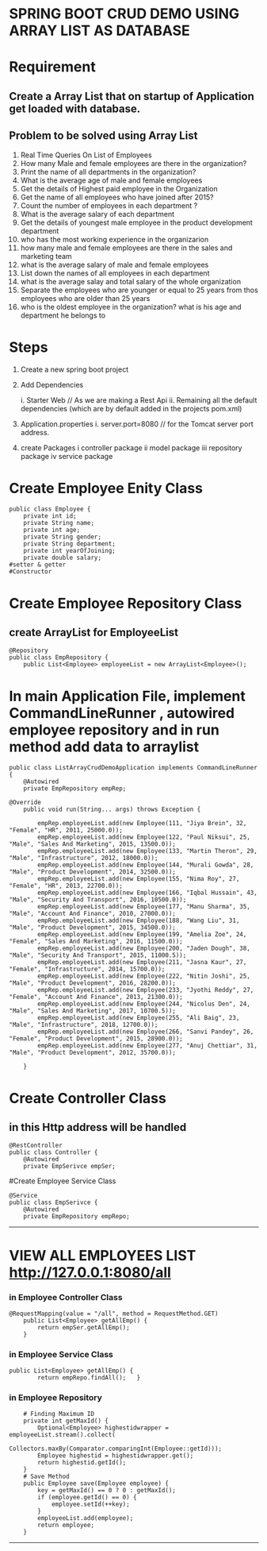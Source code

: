 # SPRING BOOT CRUD DEMO USING ARRAY LIST AS DATABASE

# Requirement 
## Create a Array List that on startup of Application get loaded with database.
## Problem to be solved using Array List

1.  Real Time Queries On List of Employees
2.  How many Male and female employees are there in the organization?
3.	Print the name of all departments in the organization?
4.	What is the average age of male and female employees
5.	Get the details of Highest paid employee in the Organization
6.	Get the name of all employees who have joined after 2015?
7.	Count the number of employees in each department ?
8.	What is the average salary of each department
9.	Get the details of youngest male employee in the product development department
10.	who has the most working experience in the organizarion
11.	how many male and female employees are there in the sales and marketing team
12.	what is the average salary of male and female employees
13.	List down the names of all employees in each department 
14.	what is the average salay and total salary of the whole organization
15.	Separate the employees who are younger or equal to 25 years from thos employees who are older than 25 years
16.	who is the oldest employee in the organization? what is his age and department he belongs to

# Steps
1.	Create a new spring boot project 
2.	Add Dependencies   

	i.	Starter Web // As we are making a Rest Api 
	ii. Remaining all the default dependencies (which are by default added in the projects pom.xml)
3.	Application.properties
	i.	server.port=8080 // for the Tomcat server port address.
4.	create Packages
	i	controller package
	ii	model package
	iii	repository package
	iv	service package

# Create Employee Enity Class
```
public class Employee {
	private int id;   
    private String name;
    private int age;     
    private String gender;     
    private String department;     
    private int yearOfJoining;     
    private double salary;
#setter & getter
#Constructor
```

# Create Employee Repository Class
## create ArrayList for EmployeeList
```
@Repository
public class EmpRepository {
	public List<Employee> employeeList = new ArrayList<Employee>();
```

# In main Application File, implement CommandLineRunner , autowired employee repository and in run method add data to arraylist
```
public class ListArrayCrudDemoApplication implements CommandLineRunner {
	@Autowired
	private EmpRepository empRep;
```
```
@Override
	public void run(String... args) throws Exception {
		
		empRep.employeeList.add(new Employee(111, "Jiya Brein", 32, "Female", "HR", 2011, 25000.0));
		empRep.employeeList.add(new Employee(122, "Paul Niksui", 25, "Male", "Sales And Marketing", 2015, 13500.0));
		empRep.employeeList.add(new Employee(133, "Martin Theron", 29, "Male", "Infrastructure", 2012, 18000.0));
		empRep.employeeList.add(new Employee(144, "Murali Gowda", 28, "Male", "Product Development", 2014, 32500.0));
		empRep.employeeList.add(new Employee(155, "Nima Roy", 27, "Female", "HR", 2013, 22700.0));
		empRep.employeeList.add(new Employee(166, "Iqbal Hussain", 43, "Male", "Security And Transport", 2016, 10500.0));
		empRep.employeeList.add(new Employee(177, "Manu Sharma", 35, "Male", "Account And Finance", 2010, 27000.0));
		empRep.employeeList.add(new Employee(188, "Wang Liu", 31, "Male", "Product Development", 2015, 34500.0));
		empRep.employeeList.add(new Employee(199, "Amelia Zoe", 24, "Female", "Sales And Marketing", 2016, 11500.0));
		empRep.employeeList.add(new Employee(200, "Jaden Dough", 38, "Male", "Security And Transport", 2015, 11000.5));
		empRep.employeeList.add(new Employee(211, "Jasna Kaur", 27, "Female", "Infrastructure", 2014, 15700.0));
		empRep.employeeList.add(new Employee(222, "Nitin Joshi", 25, "Male", "Product Development", 2016, 28200.0));
		empRep.employeeList.add(new Employee(233, "Jyothi Reddy", 27, "Female", "Account And Finance", 2013, 21300.0));
		empRep.employeeList.add(new Employee(244, "Nicolus Den", 24, "Male", "Sales And Marketing", 2017, 10700.5));
		empRep.employeeList.add(new Employee(255, "Ali Baig", 23, "Male", "Infrastructure", 2018, 12700.0));
		empRep.employeeList.add(new Employee(266, "Sanvi Pandey", 26, "Female", "Product Development", 2015, 28900.0));
		empRep.employeeList.add(new Employee(277, "Anuj Chettiar", 31, "Male", "Product Development", 2012, 35700.0));
		
	}
```

# Create Controller Class
## in this Http address will be handled

```
@RestController
public class Controller {
	@Autowired
	private EmpSerivce empSer;
```

#Create Employee Service Class
```
@Service
public class EmpSerivce {
	@Autowired
	private EmpRepository empRepo;
```

------------------------------------------------------------

# **VIEW ALL EMPLOYEES LIST** <http://127.0.0.1:8080/all>
### in Employee Controller Class
``` 
@RequestMapping(value = "/all", method = RequestMethod.GET)
	public List<Employee> getAllEmp() {
		return empSer.getAllEmp();
	}
```
### in Employee Service Class
```
public List<Employee> getAllEmp() {
		return empRepo.findAll();	}
```
### in Employee Repository
```
	# Finding Maximum ID
	private int getMaxId() {
		Optional<Employee> highestidwrapper = employeeList.stream().collect(
				Collectors.maxBy(Comparator.comparingInt(Employee::getId)));
		Employee highestid = highestidwrapper.get();
		return highestid.getId();
	}
	# Save Method
	public Employee save(Employee employee) {
		key = getMaxId() == 0 ? 0 : getMaxId();
		if (employee.getId() == 0) {
			employee.setId(++key);
		}
		employeeList.add(employee);
		return employee;
	}	
```

------------------------------------------------------------






